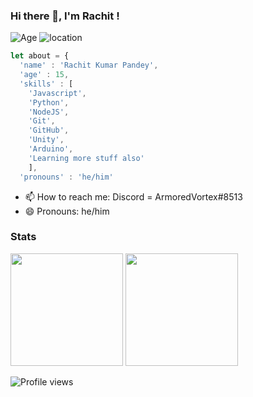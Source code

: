 ### Hi there 👋, I'm Rachit !
![Age](https://img.shields.io/badge/Age-15-blue)
![location](https://img.shields.io/badge/I%20Live%20in-India-orange)
```javascript
let about = {
  'name' : 'Rachit Kumar Pandey',
  'age' : 15,
  'skills' : [
    'Javascript',
    'Python',
    'NodeJS',
    'Git',
    'GitHub',
    'Unity',
    'Arduino',
    'Learning more stuff also'
    ],
  'pronouns' : 'he/him'  
```
- 📫 How to reach me: Discord = ArmoredVortex#8513
- 😄 Pronouns: he/him
### Stats
  <img height="180em" src="https://github-readme-stats.vercel.app/api?username=ArmoredVortex&count_private=true&show_icons=true&theme=midnight-purple" />
  <img height="180em" src="https://github-readme-stats.vercel.app/api/top-langs/?username=ArmoredVortex&theme=midnight-purple&langs_count=6" />
  

![Profile views](https://gpvc.arturio.dev/armoredvortex) 
<!--
**ArmoredVortex/ArmoredVortex** is a ✨ _special_ ✨ repository because its `README.md` (this file) appears on your GitHub profile.

Here are some ideas to get you started:

- 🔭 I’m currently working on ...
- 🌱 I’m currently learning ...
- 👯 I’m looking to collaborate on ...
- 🤔 I’m looking for help with ...
- 💬 Ask me about ...
- 📫 How to reach me: ...
- 😄 Pronouns: ...
- ⚡ Fun fact: ...
-->
